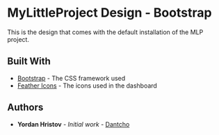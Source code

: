# MyLittleProject Design - Bootstrap

This is the design that comes with the default installation of the MLP project.

## Built With

* [Bootstrap](https://getbootstrap.com/) - The CSS framework used
* [Feather Icons](https://feathericons.com/) - The icons used in the dashboard

## Authors

* **Yordan Hristov** - *Initial work* - [Dantcho](https://github.com/Dantcho-BG)
